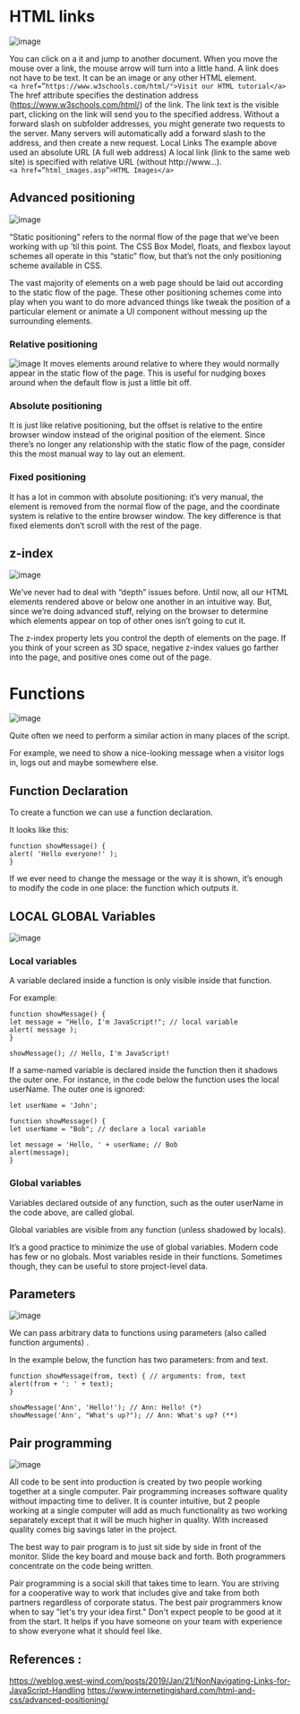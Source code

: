# HTML links
![image](https://static.tildacdn.com/tild6662-3039-4031-b362-303765336564/image1.png)

You can click on a it and jump to another document.
When you move the mouse over a link, the mouse arrow will turn into a little hand. A link does not have to be text. It can be an image or any other HTML element.  
`<a href=”https://www.w3schools.com/html/">Visit our HTML tutorial</a>`  
The href attribute specifies the destination address (https://www.w3schools.com/html/) of the link.
The link text is the visible part, clicking on the link will send you to the specified address.
Without a forward slash on subfolder addresses, you might generate two requests to the server. Many servers will automatically add a forward slash to the address, and then create a new request.
Local Links
The example above used an absolute URL (A full web address)
A local link (link to the same web site) is specified with relative URL (without http://www…).  
`<a href=”html_images.asp”>HTML Images</a>`

## Advanced positioning
![image](https://www.internetingishard.com/html-and-css/advanced-positioning/css-positioning-schemes-790d5b.png)

“Static positioning” refers to the normal flow of the page that we’ve been working with up ’til this point. The CSS Box Model, floats, and flexbox layout schemes all operate in this “static” flow, but that’s not the only positioning scheme available in CSS.

The vast majority of elements on a web page should be laid out according to the static flow of the page. These other positioning schemes come into play when you want to do more advanced things like tweak the position of a particular element or animate a UI component without messing up the surrounding elements.

### Relative positioning
![image](https://www.internetingishard.com/html-and-css/advanced-positioning/css-relative-positioning-26842e.png)
It moves elements around relative to where they would normally appear in the static flow of the page. This is useful for nudging boxes around when the default flow is just a little bit off.

### Absolute positioning
It is just like relative positioning, but the offset is relative to the entire browser window instead of the original position of the element. Since there’s no longer any relationship with the static flow of the page, consider this the most manual way to lay out an element.

### Fixed positioning
It has a lot in common with absolute positioning: it’s very manual, the element is removed from the normal flow of the page, and the coordinate system is relative to the entire browser window. The key difference is that fixed elements don’t scroll with the rest of the page.

## z-index
![image](https://www.internetingishard.com/html-and-css/advanced-positioning/css-z-index-c87ef0.png)

We’ve never had to deal with “depth” issues before. Until now, all our HTML elements rendered above or below one another in an intuitive way. But, since we’re doing advanced stuff, relying on the browser to determine which elements appear on top of other ones isn’t going to cut it.

The z-index property lets you control the depth of elements on the page. If you think of your screen as 3D space, negative z-index values go farther into the page, and positive ones come out of the page.

# Functions
![image](https://s3.ap-south-1.amazonaws.com/s3.studytonight.com/tutorials/uploads/pictures/1587882057-1.png)

Quite often we need to perform a similar action in many places of the script.

For example, we need to show a nice-looking message when a visitor logs in, logs out and maybe somewhere else.

## Function Declaration
To create a function we can use a function declaration.

It looks like this:

    function showMessage() {
    alert( 'Hello everyone!' );
    }

If we ever need to change the message or the way it is shown, it’s enough to modify the code in one place: the function which outputs it.

## LOCAL GLOBAL Variables
![image](https://dz2cdn1.dzone.com/storage/temp/14015304-3808.pic2.png)

### Local variables
A variable declared inside a function is only visible inside that function.

For example:

    function showMessage() {
    let message = "Hello, I'm JavaScript!"; // local variable
    alert( message );
    }

    showMessage(); // Hello, I'm JavaScript!

If a same-named variable is declared inside the function then it shadows the outer one. For instance, in the code below the function uses the local userName. The outer one is ignored:

    let userName = 'John';

    function showMessage() {
    let userName = "Bob"; // declare a local variable

    let message = 'Hello, ' + userName; // Bob
    alert(message);
    }

### Global variables
Variables declared outside of any function, such as the outer userName in the code above, are called global.

Global variables are visible from any function (unless shadowed by locals).

It’s a good practice to minimize the use of global variables. Modern code has few or no globals. Most variables reside in their functions. Sometimes though, they can be useful to store project-level data.

## Parameters

![image](https://miro.medium.com/max/5992/1*5NVJBxAp6J1KtAy0BuCAxg.png)

We can pass arbitrary data to functions using parameters (also called function arguments) .

In the example below, the function has two parameters: from and text.

    function showMessage(from, text) { // arguments: from, text
    alert(from + ': ' + text);
    }

    showMessage('Ann', 'Hello!'); // Ann: Hello! (*)
    showMessage('Ann', "What's up?"); // Ann: What's up? (**)

## Pair programming

![image](https://unruly.co/wp-content/uploads/2019/08/Screenshot-2019-08-13-at-16.09.46-1024x439.png)

All code to be sent into production is created by two people working together at a single computer. Pair programming increases software quality without impacting time to deliver. It is counter intuitive, but 2 people working at a single computer will add as much functionality as two working separately except that it will be much higher in quality. With increased quality comes big savings later in the project.

 The best way to pair program is to just sit side by side in front of the monitor. Slide the key board and mouse back and forth. Both programmers concentrate on the code being written.

 Pair programming is a social skill that takes time to learn. You are striving for a cooperative way to work that includes give and take from both partners regardless of corporate status. The best pair programmers know when to say "let's try your idea first." Don't expect people to be good at it from the start. It helps if you have someone on your team with experience to show everyone what it should feel like.


 ## References :

 https://weblog.west-wind.com/posts/2019/Jan/21/NonNavigating-Links-for-JavaScript-Handling
 https://www.internetingishard.com/html-and-css/advanced-positioning/